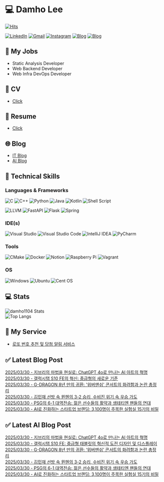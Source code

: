 
# 💻 Damho Lee

[![Hits](https://hits.seeyoufarm.com/api/count/incr/badge.svg?url=https%3A%2F%2Fgithub.com%2Fdamho1104&count_bg=%233D9CC8&title_bg=%23555555&icon=&icon_color=%23E7E7E7&title=hits&edge_flat=false)](https://hits.seeyoufarm.com)  

[![LinkedIn](https://img.shields.io/badge/Linkedin-%230077B5.svg?style=flat&logo=linkedin&logoColor=white)](https://www.linkedin.com/in/damho1104/)
[![Gmail](https://img.shields.io/badge/Gmail-D14836?style=flat&logo=gmail&logoColor=white)](mailto:damho1104@gmail.com)
[![Instagram](https://img.shields.io/badge/Instargram-%23E4405F.svg?style=flat&logo=Instagram&logoColor=white)](https://www.instagram.com/damho1104/)
[![Blog](https://img.shields.io/badge/Blog-%23000000.svg?style=flat&logo=Tistory&logoColor=white)](https://dmomo.co.kr/)
[![Blog](https://img.shields.io/badge/Blog-%23000000.svg?style=flat&logo=WordPress&logoColor=white)](https://blog.ai.dmomo.co.kr/)

## 📃 My Jobs
- Static Analysis Developer
- Web Backend Developer
- Web Infra DevOps Developer

## 📰 CV
- [Click](https://resume.dmomo.net/damho.lee/resume)  

## 📘 Resume
- [Click](https://damho1104.notion.site/8af3191b9815406d95708d9a0cea5a9e)  

## 🌐 Blog
- [IT Blog](https://dmomo.co.kr/)
- [AI Blog](https://blog.ai.dmomo.co.kr/)

## 💪 Technical Skills
### Languages & Frameworks
![C](https://img.shields.io/badge/c-%2300599C.svg?style=flat&logo=c&logoColor=white)
![C++](https://img.shields.io/badge/c++-%2300599C.svg?style=flat&logo=c%2B%2B&logoColor=white)
![Python](https://img.shields.io/badge/Python-3776AB.svg?&style=flat&logo=Python&logoColor=white)
![Java](https://img.shields.io/badge/java-%23ED8B00.svg?style=flat&logo=openjdk&logoColor=white)
![Kotlin](https://img.shields.io/badge/Kotlin-%237F52FF.svg?style=flat&logo=Kotlin&logoColor=white)
![Shell Script](https://img.shields.io/badge/Shell_script-%23121011.svg?style=flat&logo=gnu-bash&logoColor=white)  
  
![LLVM](https://img.shields.io/badge/LLVM/Clang-000B1D.svg?&style=flat&logo=LLVM&logoColor=white)
![FastAPI](https://img.shields.io/badge/FastAPI-005571?style=flat&logo=fastapi)
![Flask](https://img.shields.io/badge/Flask-%23000.svg?style=flat&logo=flask&logoColor=white)
![Spring](https://img.shields.io/badge/Springboot-%236DB33F.svg?style=flat&logo=spring&logoColor=white)
  
  
### IDE(s)
![Visual Studio](https://img.shields.io/badge/Visual%20Studio-5C2D91.svg?style=flat&logo=visual-studio&logoColor=white) 
![Visual Studio Code](https://img.shields.io/badge/Visual%20Studio%20Code-0078d7.svg?style=flat&logo=visual-studio-code&logoColor=white)
![IntelliJ IDEA](https://img.shields.io/badge/IntelliJIDEA-000000.svg?style=flat&logo=intellij-idea&logoColor=white) 
![PyCharm](https://img.shields.io/badge/PyCharm-143?style=flat&logo=pycharm&logoColor=black&color=black&labelColor=green) 


### Tools
![CMake](https://img.shields.io/badge/CMake-%23008FBA.svg?style=flat&logo=cmake&logoColor=white)
![Docker](https://img.shields.io/badge/docker-%230db7ed.svg?style=flat&logo=docker&logoColor=white)
![Notion](https://img.shields.io/badge/Notion-%23000000.svg?style=flat&logo=notion&logoColor=white)
![Raspberry Pi](https://img.shields.io/badge/-RaspberryPi-C51A4A?style=flat&logo=Raspberry-Pi)
![Vagrant](https://img.shields.io/badge/Vagrant-%231563FF.svg?style=flat&logo=vagrant&logoColor=white)


### OS
![Windows](https://img.shields.io/badge/Windows-0078D6?style=flat&logo=windows&logoColor=white)
![Ubuntu](https://img.shields.io/badge/Ubuntu-E95420?style=flat&logo=ubuntu&logoColor=white)
![Cent OS](https://img.shields.io/badge/Cent%20OS-002260?style=flat&logo=centos&logoColor=F0F0F0)


## :computer: Stats
![damho1104 Stats](https://github-readme-stats.vercel.app/api?username=damho1104&hide=issues&show_icons=true&theme=dark)  
![Top Langs](https://github-readme-stats.vercel.app/api/top-langs/?username=damho1104&layout=compact&theme=dark)


## 📣 My Service
- [로또 번호 추천 및 당첨 알림 서비스](https://lotto.dmomo.co.kr/)  


## ✅ Latest Blog Post

[2025/03/30 - 지브리의 마법을 현실로: ChatGPT 4o로 만나는 AI 아트의 혁명](http://dmomo.co.kr/252) <br/>
[2025/03/30 - 갤럭시탭 S10 FE의 혁신: 중급형의 새로운 기준](http://dmomo.co.kr/251) <br/>
[2025/03/30 - G-DRAGON 8년 만의 귀환: '위버맨쉬' 콘서트의 화려함과 논란 총정리](http://dmomo.co.kr/250) <br/>
[2025/03/30 - 김민재 선방 속 뮌헨의 3-2 승리, 수비진 위기 속 우승 가도](http://dmomo.co.kr/249) <br/>
[2025/03/30 - PSG의 6-1 대역전승: 젊은 선수들의 활약과 생테티엔 팬들의 연대](http://dmomo.co.kr/248) <br/>
[2025/03/30 - AI로 진화하는 스타트업 브랜딩: 3,100명이 주목한 실험실 15기의 비밀](http://dmomo.co.kr/247) <br/>

## ✅ Latest AI Blog Post
[2025/03/30 - 지브리의 마법을 현실로: ChatGPT 4o로 만나는 AI 아트의 혁명](https://blog.ai.dmomo.co.kr/trend/1444) <br/>
[2025/03/30 - 갤럭시탭 S10 FE: 중급형 태블릿의 혁신적 도전 디자인 및 디스플레이](https://blog.ai.dmomo.co.kr/tech/1440) <br/>
[2025/03/30 - G-DRAGON 8년 만의 귀환: ‘위버맨쉬’ 콘서트의 화려함과 논란 총정리](https://blog.ai.dmomo.co.kr/trend/1437) <br/>
[2025/03/30 - 김민재 선방 속 뮌헨의 3-2 승리, 수비진 위기 속 우승 가도](https://blog.ai.dmomo.co.kr/trend/1434) <br/>
[2025/03/30 - PSG의 6-1 대역전승: 젊은 선수들의 활약과 생테티엔 팬들의 연대](https://blog.ai.dmomo.co.kr/trend/1431) <br/>
[2025/03/30 - AI로 진화하는 스타트업 브랜딩: 3,100명이 주목한 실험실 15기의 비밀](https://blog.ai.dmomo.co.kr/ai/1427) <br/>
